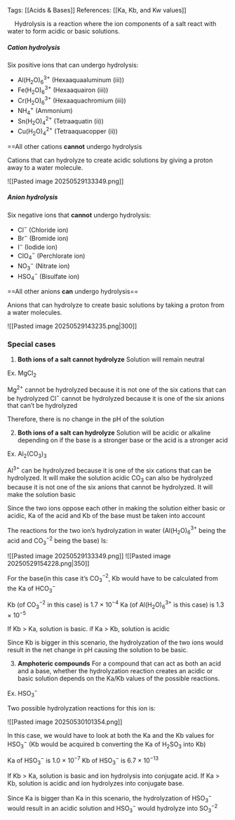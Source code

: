 Tags: [[Acids & Bases]]
References: [[Ka, Kb, and Kw values]]

$\quad$Hydrolysis is a reaction where the ion components of a salt react with water to form acidic or basic solutions.

##### Cation hydrolysis

Six positive ions that can undergo hydrolysis:

- Al(H$_2$O)$_6$$^{3+}$ (Hexaaquaaluminum (iii))
- Fe(H$_2$O)$_6$$^{3+}$ (Hexaaquairon (iii))
- Cr(H$_2$O)$_6$$^{3+}$ (Hexaaquachromium (iii))
- NH$_4$$^+$ (Ammonium)
- Sn(H$_2$O)$_4$$^{2+}$ (Tetraaquatin (ii))
- Cu(H$_2$O)$_4$$^{2+}$ (Tetraaquacopper (ii))

==All other cations **cannot** undergo hydrolysis

Cations that can hydrolyze to create acidic solutions by giving a proton away to a water molecule.

![[Pasted image 20250529133349.png]]

##### Anion hydrolysis

Six negative ions that **cannot** undergo hydrolysis:

- Cl$^-$ (Chloride ion)
- Br$^-$ (Bromide ion)
- I$^-$ (Iodide ion)
- ClO$_4$$^-$ (Perchlorate ion)
- NO$_3$$^-$ (Nitrate ion)
- HSO$_4$$^-$ (Bisulfate ion)

==All other anions **can** undergo hydrolysis==

Anions that can hydrolyze to create basic solutions by taking a proton from a water molecules.

![[Pasted image 20250529143235.png|300]]

### Special cases

1. **Both ions of a salt cannot hydrolyze**
Solution will remain neutral

Ex. MgCl$_2$

Mg$^{2+}$ cannot be hydrolyzed because it is not one of the six cations that can be hydrolyzed
Cl$^-$ cannot be hydrolyzed because it is one of the six anions that can’t be hydrolyzed

Therefore, there is no change in the pH of the solution

2. **Both ions of a salt can hydrolyze**
Solution will be acidic or alkaline depending on if the base is a stronger base or the acid is a stronger acid

Ex. Al$_2$(CO$_3$)$_3$

Al$^{3+}$ can be hydrolyzed because it is one of the six cations that can be hydrolyzed. It will make the solution acidic
CO$_3$ can also be hydrolyzed because it is not one of the six anions that cannot be hydrolyzed. It will make the solution basic

Since the two ions oppose each other in making the solution either basic or acidic, Ka of the acid and Kb of the base must be taken into account

The reactions for the two ion’s hydrolyzation in water (Al(H$_2$O)$_6$$^{3+}$ being the acid and CO$_3$$^{-2}$ being the base) Is:

![[Pasted image 20250529133349.png]]
![[Pasted image 20250529154228.png|350]]

For the base(in this case it’s CO$_3$$^{-2}$, Kb would have to be calculated from the Ka of HCO$_3$$^-$

Kb (of CO$_3$$^{-2}$ in this case) is 1.7 $\times$ 10$^{-4}$
Ka (of Al(H$_2$O)$_6$$^{3+}$ is this case) is 1.3 $\times$ 10$^{-5}$

If Kb > Ka, solution is basic. if Ka > Kb, solution is acidic

Since Kb is bigger in this scenario, the hydrolyzation of the two ions would result in the net change in pH causing the solution to be basic.

3. **Amphoteric compounds**
For a compound that can act as both an acid and a base, whether the hydrolyzation reaction creates an acidic or basic solution depends on the Ka/Kb values of the possible reactions.

Ex. HSO$_3$$^-$

Two possible hydrolyzation reactions for this ion is:

![[Pasted image 20250530101354.png]]

In this case, we would have to look at both the Ka and the Kb values for HSO$_3$$^-$ (Kb would be acquired b converting the Ka of H$_2$SO$_3$ into Kb)

Ka of HSO$_3$$^-$ is 1.0 $\times$ 10$^{-7}$
Kb of HSO$_3$$^-$ is 6.7 $\times$ 10$^{-13}$

If Kb > Ka, solution is basic and ion hydrolysis into conjugate acid. If Ka > Kb, solution is acidic and ion hydrolyzes into conjugate base.

Since Ka is bigger than Ka in this scenario, the hydrolyzation of HSO$_3$$^-$ would result in an acidic solution and HSO$_3$$^-$ would hydrolyze into SO$_3$$^{-2}$
